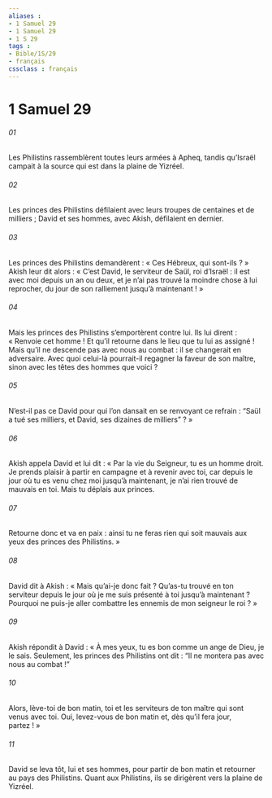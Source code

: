 ```yaml
---
aliases : 
- 1 Samuel 29
- 1 Samuel 29
- 1 S 29
tags : 
- Bible/1S/29
- français
cssclass : français
---
```


# 1 Samuel 29

###### 01
Les Philistins rassemblèrent toutes leurs armées à Apheq, tandis qu’Israël campait à la source qui est dans la plaine de Yizréel.
###### 02
Les princes des Philistins défilaient avec leurs troupes de centaines et de milliers ; David et ses hommes, avec Akish, défilaient en dernier.
###### 03
Les princes des Philistins demandèrent : « Ces Hébreux, qui sont-ils ? » Akish leur dit alors : « C’est David, le serviteur de Saül, roi d’Israël : il est avec moi depuis un an ou deux, et je n’ai pas trouvé la moindre chose à lui reprocher, du jour de son ralliement jusqu’à maintenant ! »
###### 04
Mais les princes des Philistins s’emportèrent contre lui. Ils lui dirent : « Renvoie cet homme ! Et qu’il retourne dans le lieu que tu lui as assigné ! Mais qu’il ne descende pas avec nous au combat : il se changerait en adversaire. Avec quoi celui-là pourrait-il regagner la faveur de son maître, sinon avec les têtes des hommes que voici ?
###### 05
N’est-il pas ce David pour qui l’on dansait en se renvoyant ce refrain :
“Saül a tué ses milliers,
et David, ses dizaines de milliers” ? »
###### 06
Akish appela David et lui dit : « Par la vie du Seigneur, tu es un homme droit. Je prends plaisir à partir en campagne et à revenir avec toi, car depuis le jour où tu es venu chez moi jusqu’à maintenant, je n’ai rien trouvé de mauvais en toi. Mais tu déplais aux princes.
###### 07
Retourne donc et va en paix : ainsi tu ne feras rien qui soit mauvais aux yeux des princes des Philistins. »
###### 08
David dit à Akish : « Mais qu’ai-je donc fait ? Qu’as-tu trouvé en ton serviteur depuis le jour où je me suis présenté à toi jusqu’à maintenant ? Pourquoi ne puis-je aller combattre les ennemis de mon seigneur le roi ? »
###### 09
Akish répondit à David : « À mes yeux, tu es bon comme un ange de Dieu, je le sais. Seulement, les princes des Philistins ont dit : “Il ne montera pas avec nous au combat !”
###### 10
Alors, lève-toi de bon matin, toi et les serviteurs de ton maître qui sont venus avec toi. Oui, levez-vous de bon matin et, dès qu’il fera jour, partez ! »
###### 11
David se leva tôt, lui et ses hommes, pour partir de bon matin et retourner au pays des Philistins. Quant aux Philistins, ils se dirigèrent vers la plaine de Yizréel.

